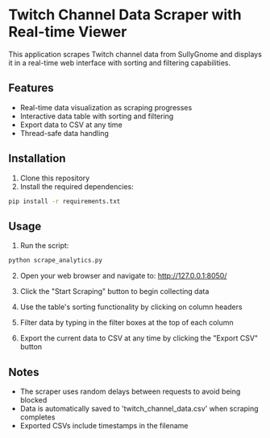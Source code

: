 # Twitch Channel Data Scraper with Real-time Viewer

This application scrapes Twitch channel data from SullyGnome and displays it in a real-time web interface with sorting and filtering capabilities.

## Features

- Real-time data visualization as scraping progresses
- Interactive data table with sorting and filtering
- Export data to CSV at any time
- Thread-safe data handling

## Installation

1. Clone this repository
2. Install the required dependencies:

```bash
pip install -r requirements.txt
```

## Usage

1. Run the script:

```bash
python scrape_analytics.py
```

2. Open your web browser and navigate to: http://127.0.0.1:8050/

3. Click the "Start Scraping" button to begin collecting data

4. Use the table's sorting functionality by clicking on column headers

5. Filter data by typing in the filter boxes at the top of each column

6. Export the current data to CSV at any time by clicking the "Export CSV" button

## Notes

- The scraper uses random delays between requests to avoid being blocked
- Data is automatically saved to 'twitch_channel_data.csv' when scraping completes
- Exported CSVs include timestamps in the filename

